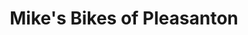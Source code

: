 ---
title: "Mike's Bikes of Pleasanton"
url: /pleasanton/mikes-bikes-of-pleasanton/
shop: bicycle
---